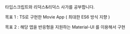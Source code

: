 타입스크립트와 리덕스&리덕스 사가를 공부합니다.

목표 1 : TS로 구현한 Movie App ( 최대한 ES6 방식 지향 ) 

목표 2 : 해당 앱을 반응형을 지원하는 Material-UI 를 이용해서 구현
